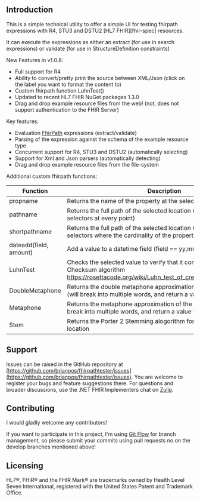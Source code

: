 ﻿
## Introduction ##
This is a simple technical utility to offer a simple UI for testing
fhirpath expressions with R4, STU3 and DSTU2 [HL7 FHIR][fhir-spec] resources.

It can execute the expressions as either an extract (for use in search 
expressions) or validate (for use in StructureDefinition constraints)

New Features in v1.0.8:

* Full support for R4
* Ability to convert/pretty print the source between XML/Json (click on the label you want to format the content to)
* Custom fhirpath function LuhnTest()
* Updated to recent HL7 FHIR NuGet packages 1.3.0
* Drag and drop example resource files from the web! (not, does not support authentication to the FHIR Server)

Key features:

* Evaluation [FhirPath][fhirpath-spec] expressions (extract/validate)
* Parsing of the expression against the schema of the example resource type
* Concurrent support for R4, STU3 and DSTU2 (automatically selecting)
* Support for Xml and Json parsers (automatically detecting)
* Drag and drop example resource files from the file-system

Additional custom fhirpath functions:

| Function | Description
| - | - |
| propname | Returns the name of the property at the selected location |
| pathname | Returns the full path of the selected location (includes array selectors at every point) |
| shortpathname | Returns the full path of the selected location (does not include array selectors where the cardinality of the property is 0..1)|
| dateadd(field, amount) | Add a value to a datetime field (field == yy,mm,dd,hh,hi,ss) |
| LuhnTest | Checks the selected value to verify that it conforms to the Luhn Checksum algorithm https://rosettacode.org/wiki/Luhn_test_of_credit_card_numbers#C.23 |
| DoubleMetaphone | Returns the double metaphone approximation of the selected node (will break into multiple words, and return a value for each word) |
| Metaphone | Returns the metaphone approximation of the selected node (will break into multiple words, and return a value for each word) |
| Stem | Returns the Porter 2 Stemming alogorithm for each word in the input location |

## Support 
Issues can be raised in the GitHub repository at [https://github.com/brianpos/fhirpathtester/issues](https://github.com/brianpos/fhirpathtester/issues).
You are welcome to register your bugs and feature suggestions there. 
For questions and broader discussions, use the .NET FHIR Implementers chat on [Zulip][netapi-zulip].

## Contributing ##
I would gladly welcome any contributors!

If you want to participate in this project, I'm using [Git Flow][nvie] for branch management, so please submit your commits using pull requests no on the develop branches mentioned above! 

[fhirpath-spec]: http://hl7.org/fhirpath/
[r4-spec]: http://www.hl7.org/fhir/R4
[stu3-spec]: http://www.hl7.org/fhir/STU3
[dstu2-spec]: http://hl7.org/fhir/DSTU2/index.html
[netapi-zulip]: https://chat.fhir.org/#narrow/stream/dotnet
[netapi-docu]: http://ewoutkramer.github.io/fhir-net-api/docu-index.html
[nvie]: http://nvie.com/posts/a-successful-git-branching-model/


## Licensing
HL7®, FHIR® and the FHIR Mark® are trademarks owned by Health Level Seven International, 
registered with the United States Patent and Trademark Office.
